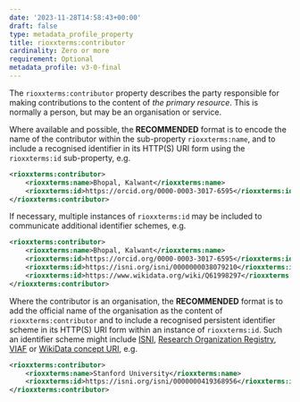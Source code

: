 ```yaml
---
date: '2023-11-28T14:58:43+00:00'
draft: false
type: metadata_profile_property
title: rioxxterms:contributor
cardinality: Zero or more
requirement: Optional
metadata_profile: v3-0-final
---
```


The `rioxxterms:contributor` property describes the party responsible for making contributions to the content of *the primary resource*. This is normally a person, but may be an organisation or service.

Where available and possible, the **RECOMMENDED** format is to encode the name of the contributor within the sub-property `rioxxterms:name`, and to include a recognised identifier in its HTTP(S) URI form using the `rioxxterms:id` sub-property, e.g.

```xml
<rioxxterms:contributor>
	<rioxxterms:name>Bhopal, Kalwant</rioxxterms:name>
	<rioxxterms:id>https://orcid.org/0000-0003-3017-6595</rioxxterms:id>
</rioxxterms:contributor>
```

If necessary, multiple instances of `rioxxterms:id` may be included to communicate additional identifier schemes, e.g.

```xml
<rioxxterms:contributor>
	<rioxxterms:name>Bhopal, Kalwant</rioxxterms:name>
	<rioxxterms:id>https://orcid.org/0000-0003-3017-6595</rioxxterms:id>
	<rioxxterms:id>https://isni.org/isni/0000000038079210</rioxxterms:id>
	<rioxxterms:id>https://www.wikidata.org/wiki/Q61998297</rioxxterms:id>
</rioxxterms:contributor>
```
Where the contributor is an organisation, the **RECOMMENDED** format is to add the official name of the organisation as the content of `rioxxterms:contributor` and to include a recognised persistent identifier scheme in its HTTP(S) URI form within an instance of `rioxxterms:id`. Such an identifier scheme might include [ISNI](https://isni.org), [Research Organization Registry](https://ror.org/), [VIAF](http://viaf.org/) or [WikiData concept URI](https://www.wikidata.org/), e.g.

```xml
<rioxxterms:contributor>
	<rioxxterms:name>Stanford University</rioxxterms:name>
	<rioxxterms:id>https://isni.org/isni/0000000419368956</rioxxterms:id>
</rioxxterms:contributor>
```
